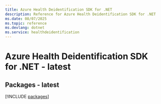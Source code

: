 ```yaml
---
title: Azure Health Deidentification SDK for .NET
description: Reference for Azure Health Deidentification SDK for .NET
ms.date: 08/07/2025
ms.topic: reference
ms.devlang: dotnet
ms.service: healthdeidentification
---
```

# Azure Health Deidentification SDK for .NET - latest
## Packages - latest
[!INCLUDE [packages](health-deidentification-index.md)]